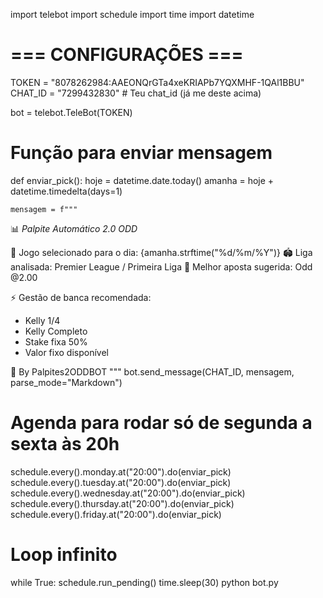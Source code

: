 import telebot
import schedule
import time
import datetime

# === CONFIGURAÇÕES ===
TOKEN = "8078262984:AAEONQrGTa4xeKRIAPb7YQXMHF-1QAl1BBU"
CHAT_ID = "7299432830"  # Teu chat_id (já me deste acima)

bot = telebot.TeleBot(TOKEN)

# Função para enviar mensagem
def enviar_pick():
    hoje = datetime.date.today()
    amanha = hoje + datetime.timedelta(days=1)

    mensagem = f"""
📊 *Palpite Automático 2.0 ODD*

📅 Jogo selecionado para o dia: {amanha.strftime("%d/%m/%Y")}
🏟️ Liga analisada: Premier League / Primeira Liga
🎯 Melhor aposta sugerida: Odd @2.00

⚡ Gestão de banca recomendada:
- Kelly 1/4
- Kelly Completo
- Stake fixa 50%
- Valor fixo disponível

🤖 By Palpites2ODDBOT
"""
    bot.send_message(CHAT_ID, mensagem, parse_mode="Markdown")

# Agenda para rodar só de segunda a sexta às 20h
schedule.every().monday.at("20:00").do(enviar_pick)
schedule.every().tuesday.at("20:00").do(enviar_pick)
schedule.every().wednesday.at("20:00").do(enviar_pick)
schedule.every().thursday.at("20:00").do(enviar_pick)
schedule.every().friday.at("20:00").do(enviar_pick)

# Loop infinito
while True:
    schedule.run_pending()
    time.sleep(30)
    python bot.py
